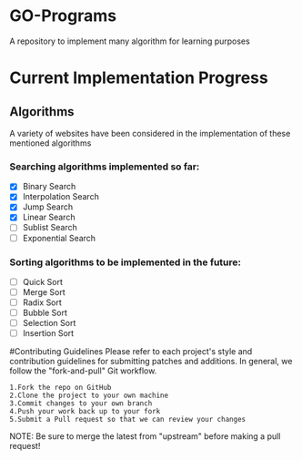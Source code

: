 # GO-Programs
A repository to implement many algorithm for learning purposes

# Current Implementation Progress

## Algorithms

A variety of websites have been considered in the implementation of these mentioned algorithms

### Searching algorithms implemented so far:
- [x] Binary Search
- [x] Interpolation Search
- [x] Jump Search
- [x] Linear Search
- [ ] Sublist Search
- [ ] Exponential Search

### Sorting algorithms to be implemented in the future:
- [ ] Quick Sort
- [ ] Merge Sort
- [ ] Radix Sort
- [ ] Bubble Sort
- [ ] Selection Sort
- [ ] Insertion Sort

#Contributing Guidelines
Please refer to each project's style and contribution guidelines for submitting patches and additions. In general, we follow the "fork-and-pull" Git workflow.

    1.Fork the repo on GitHub
    2.Clone the project to your own machine
    3.Commit changes to your own branch
    4.Push your work back up to your fork
    5.Submit a Pull request so that we can review your changes

NOTE: Be sure to merge the latest from "upstream" before making a pull request!
